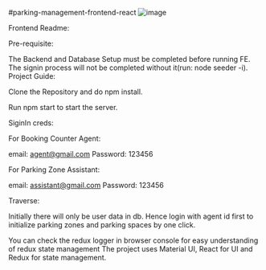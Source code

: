 #parking-management-frontend-react
![image](https://user-images.githubusercontent.com/36078734/117411260-04940580-af31-11eb-9428-7dbe130a340a.png)

Frontend Readme:

Pre-requisite:

The Backend and Database Setup must be completed before running FE. The signin process will not be completed without it(run: node seeder -i).
Project Guide:

Clone the Repository and do npm install.

Run npm start to start the server.

SiginIn creds:

For Booking Counter Agent:

email: agent@gmail.com Password: 123456

For Parking Zone Assistant:

email: assistant@gmail.com Password: 123456

Traverse:

Initially there will only be user data in db. Hence login with agent id first to initialize parking zones and parking spaces by one click.

You can check the redux logger in browser console for easy understanding of redux state management
The project uses Material UI, React for UI and Redux for state management.
